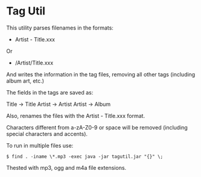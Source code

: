 # Tag Util

This utility parses filenames in the formats:

- Artist - Title.xxx

Or

- /Artist/Title.xxx

And writes the information in the tag files, removing all other tags (including album art, etc.)

The fields in the tags are saved as:

Title -> Title
Artist -> Artist
Artist -> Album

Also, renames the files with the Artist - Title.xxx format.

Characters different from a-zA-Z0-9 or space will be removed (including special characters and accents).

To run in multiple files use:

```
$ find . -iname \*.mp3 -exec java -jar tagutil.jar "{}" \;
```

Thested with mp3, ogg and m4a file extensions.
